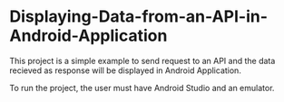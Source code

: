 # Displaying-Data-from-an-API-in-Android-Application
This project is a simple example to send request to an API and the data recieved as response will be displayed in Android Application.

To run the project, the user must have Android Studio and an emulator.
